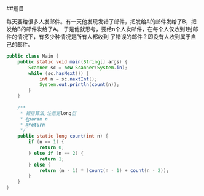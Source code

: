 ##题目 
>
每天要给很多人发邮件。有一天他发现发错了邮件，把发给A的邮件发给了B，把发给B的邮件发给了A。
于是他就思考，要给n个人发邮件，在每个人仅收到1封邮件的情况下，有多少种情况是所有人都收到
了错误的邮件？即没有人收到属于自己的邮件。

```java
public class Main {
    public static void main(String[] args) {
        Scanner sc = new Scanner(System.in);
        while (sc.hasNext()) {
            int n = sc.nextInt();
            System.out.println(count(n));
        }
    }
    
    /**
     * 错排算法,注意是long型
     * @param n
     * @return
     */
    public static long count(int n) {
        if (n == 1) {
            return 0;
        } else if (n == 2) {
            return 1;
        } else {
            return (n - 1) * (count(n - 1) + count(n - 2));
        }
    }
}
```
